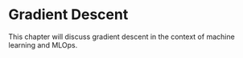 # Gradient Descent

This chapter will discuss gradient descent in the context of machine learning and MLOps.

